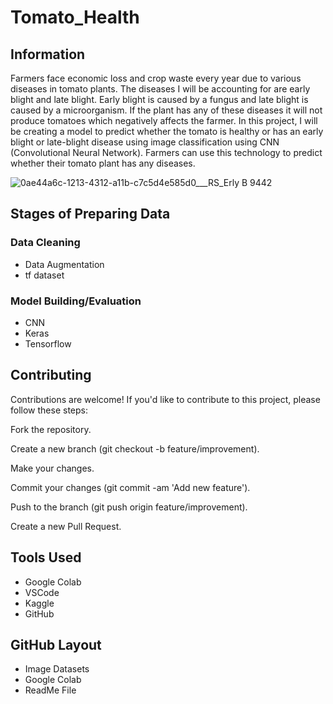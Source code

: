 # Tomato_Health

## Information

Farmers face economic loss and crop waste every year due to various diseases in tomato plants. The diseases I will be accounting for
are early blight and late blight. Early blight is caused by a fungus and late blight is caused by a microorganism. If the plant has 
any of these diseases it will not produce tomatoes which negatively affects the farmer. 
In this project, I will be creating a model to predict whether the tomato is healthy or has an early blight 
or late-blight disease using image classification using CNN (Convolutional Neural Network). 
Farmers can use this technology to predict whether their tomato plant has any diseases. 

![0ae44a6c-1213-4312-a11b-c7c5d4e585d0___RS_Erly B 9442](https://github.com/user-attachments/assets/ee904c58-04eb-4e8c-b79a-3b5c9443d765)

## Stages of Preparing Data

### Data Cleaning
- Data Augmentation
- tf dataset

### Model Building/Evaluation
- CNN
- Keras
- Tensorflow

## Contributing
Contributions are welcome! If you'd like to contribute to this project, please follow these steps:

Fork the repository.

Create a new branch (git checkout -b feature/improvement).

Make your changes.

Commit your changes (git commit -am 'Add new feature').

Push to the branch (git push origin feature/improvement).

Create a new Pull Request.

## Tools Used
- Google Colab
- VSCode
- Kaggle
- GitHub

## GitHub Layout

- Image Datasets
- Google Colab
- ReadMe File


